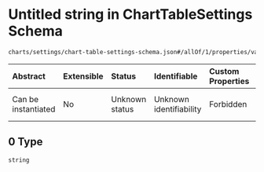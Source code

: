 # Untitled string in ChartTableSettings Schema

```txt
charts/settings/chart-table-settings-schema.json#/allOf/1/properties/valColorMappings/items/properties/value/items/anyOf/0
```



| Abstract            | Extensible | Status         | Identifiable            | Custom Properties | Additional Properties | Access Restrictions | Defined In                                                                                                           |
| :------------------ | :--------- | :------------- | :---------------------- | :---------------- | :-------------------- | :------------------ | :------------------------------------------------------------------------------------------------------------------- |
| Can be instantiated | No         | Unknown status | Unknown identifiability | Forbidden         | Allowed               | none                | [chart-table-settings-schema.json\*](../out/charts/settings/chart-table-settings-schema.json "open original schema") |

## 0 Type

`string`
